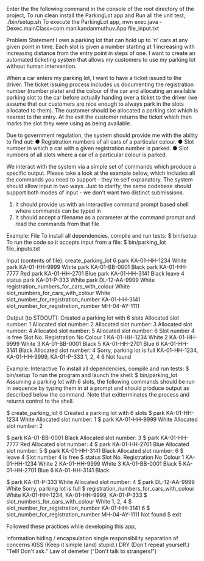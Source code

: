 Enter the the following command in the console of the root directory of the project,
To run clean install the ParkingLot app and Run all the unit test,
./bin/setup.sh
To execute the ParkingLot app,
mvn exec:java -Dexec.mainClass=com.manikandanmuthuv.App
file_input.txt

Problem Statement I own a parking lot that can hold up to 'n' cars at any given point in time. Each slot is given a number starting at 1 increasing with increasing distance from the entry point in steps of one. I want to create an automated ticketing system that allows my customers to use my parking lot without human intervention.

When a car enters my parking lot, I want to have a ticket issued to the driver. The ticket issuing process includes us documenting the registration number (number plate) and the colour of the car and allocating an available parking slot to the car before actually handing over a ticket to the driver (we assume that our customers are nice enough to always park in the slots allocated to them). The customer should be allocated a parking slot which is nearest to the entry. At the exit the customer returns the ticket which then marks the slot they were using as being available.

Due to government regulation, the system should provide me with the ability to find
out: ● Registration numbers of all cars of a particular colour. ● Slot number in which a car with a given registration number is parked. ● Slot numbers of all slots where a car of a particular colour is parked.

We interact with the system via a simple set of commands which produce a specific output. Please take a look at the example below, which includes all the commands you need to support - they're self explanatory. The system should allow input in two ways. Just to clarify, the same codebase should support both modes of input - we don't want two distinct submissions.

1. It should provide us with an interactive command prompt based shell where commands can be typed in
2. It should accept a filename as a parameter at the command prompt and read the commands from that file

Example: File
To install all dependencies, compile and run tests: $ bin/setup 
 To run the code so it accepts input from a file: $ bin/parking_lot file_inputs.txt

Input (contents of file):
create_parking_lot 6 park KA-01-HH-1234 White park KA-01-HH-9999 White park KA-01-BB-0001 Black park KA-01-HH-7777 Red park KA-01-HH-2701 Blue park KA-01-HH-3141 Black leave 4 status park KA-01-P-333 White park DL-12-AA-9999 White registration_numbers_for_cars_with_colour White slot_numbers_for_cars_with_colour White slot_number_for_registration_number KA-01-HH-3141 slot_number_for_registration_number MH-04-AY-1111

Output (to STDOUT):
Created a parking lot with 6 slots Allocated slot number: 1 Allocated slot number: 2 Allocated slot number: 3 Allocated slot number: 4 Allocated slot number: 5 Allocated slot number: 6 Slot number 4 is free Slot No. Registration No Colour 1 KA-01-HH-1234 White 2 KA-01-HH-9999 White 3 KA-01-BB-0001 Black 5 KA-01-HH-2701 Blue 6 KA-01-HH-3141 Black Allocated slot number: 4 Sorry, parking lot is full KA-01-HH-1234, KA-01-HH-9999, KA-01-P-333 1, 2, 4 6 Not found

Example: Interactive To install all dependencies, compile and run tests: $ bin/setup 
 To run the program and launch the shell: $ bin/parking_lot
Assuming a parking lot with 6 slots, the following commands should be run in sequence by typing them in at a prompt and should produce output as described below the command. Note that ​exit ​terminates the process and returns control to the shell.

$ create_parking_lot 6 Created a parking lot with 6 slots 
 $ park KA-01-HH-1234 White Allocated slot number: 1
\$ park KA-01-HH-9999 White Allocated slot number: 2

$ park KA-01-BB-0001 Black Allocated slot number: 3 
 $ park KA-01-HH-7777 Red Allocated slot number: 4
$ park KA-01-HH-2701 Blue Allocated slot number: 5 
 $ park KA-01-HH-3141 Black Allocated slot number: 6
$ leave 4 Slot number 4 is free 
 $ status Slot No. Registration No Colour 1 KA-01-HH-1234 White 2 KA-01-HH-9999 White 3 KA-01-BB-0001 Black 5 KA-01-HH-2701 Blue 6 KA-01-HH-3141 Black

$ park KA-01-P-333 White Allocated slot number: 4 
 $ park DL-12-AA-9999 White Sorry, parking lot is full
$ registration_numbers_for_cars_with_colour White KA-01-HH-1234, KA-01-HH-9999, KA-01-P-333 
 $ slot_numbers_for_cars_with_colour White 1, 2, 4
$ slot_number_for_registration_number KA-01-HH-3141 6 
 $ slot_number_for_registration_number MH-04-AY-1111 Not found
\$ exit

Followed these practices while developing this app,

information hiding / encapsulation
single responsibility
separation of concerns
KISS (Keep it simple (and) stupid.)
DRY (Don't repeat yourself.)
"Tell! Don't ask."
Law of demeter ("Don't talk to strangers!")
